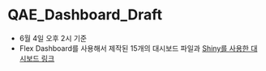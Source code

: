 # QAE_Dashboard_Draft
- 6월 4일 오후 2시 기준
- Flex Dashboard를 사용해서 제작된 15개의 대시보드 파일과 [Shiny를 사용한 대시보드 링크](https://lazyquant.shinyapps.io/eda_2022s_project/) 
